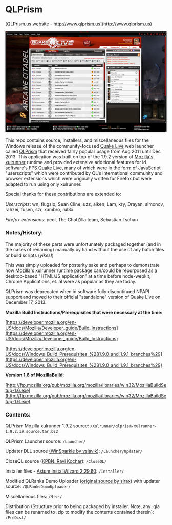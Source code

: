# QLPrism
[QLPrism.us website - http://www.qlprism.us](http://www.qlprism.us)

![Screenshot of last QLPrism release](Misc/screenshot.png "Screenshot of last QLPrism release")

This repo contains source, installers, and miscellaneous files for the Windows release of the community-focused [Quake Live](http://www.quakelive.com) web launcher called [QLPrism](http://www.qlprism.us) that received fairly popular usage from Aug 2011 until Dec 2013. This application was built on top of the 1.9.2 version of [Mozilla's xulrunner](https://developer.mozilla.org/en-US/docs/Mozilla/Projects/XULRunner) runtime and provided extensive additional features for id software's FPS [Quake Live](http://www.quakelive.com), many of which were in the form of JavaScript "userscripts" which were contributed by QL's international community and browser extensions which were originally written for Firefox but were adapted to run using only xulrunner.

Special thanks for these contributions are extended to:

*Userscripts*: wn, flugsio, Sean Cline, uzz, aiken, Lam, kry, Drayan, simonov, rahzei, fusen, szr, xambro, rul3x

*Firefox extensions*: peol, The ChatZilla team, Sebastian Tschan


### Notes/History:
The majority of these parts were unfortunately packaged together (and in the cases of renaming) manually by hand without the use of any batch files or build scripts (*yikes!*)

This was simply uploaded for posterity sake and perhaps to demonstrate how [Mozilla's xulrunner](https://developer.mozilla.org/en-US/docs/Mozilla/Projects/XULRunner) runtime package can/could be repurposed as a desktop-based "HTML/JS application" at a time before node-webkit, Chrome Applications, et. al were as popular as they are today.

QLPrism was deprecated when id software fully discontinued NPAPI support and moved to their official "standalone" version of Quake Live on December 17, 2013.

**Mozilla Build Instructions/Prerequisites that were necessary at the time:**

[https://developer.mozilla.org/en-US/docs/Mozilla/Developer_guide/Build_Instructions](https://developer.mozilla.org/en-US/docs/Mozilla/Developer_guide/Build_Instructions)

[https://developer.mozilla.org/en-US/docs/Windows_Build_Prerequisites_%281.9.0_and_1.9.1_branches%29](https://developer.mozilla.org/en-US/docs/Windows_Build_Prerequisites_%281.9.0_and_1.9.1_branches%29)

**Version 1.6 of MozillaBuild**:

[http://ftp.mozilla.org/pub/mozilla.org/mozilla/libraries/win32/MozillaBuildSetup-1.6.exe](http://ftp.mozilla.org/pub/mozilla.org/mozilla/libraries/win32/MozillaBuildSetup-1.6.exe)

### Contents:

QLPrism Mozilla xulrunner 1.9.2 source: `/Xulrunner/qlprism-xulrunner-1.9.2.19.source.tar.bz2`

QLPrism Launcher source: `/Launcher/`

Updater DLL source [(WinSparkle by vslavik](https://github.com/vslavik/winsparkle)): `/Launcher/Updater/`

CloseQL source ([KPBN, Ravi Kochar](http://www.neurophys.wisc.edu/ravi/software/killproc/)): `/CloseQL/`

Installer files - [Astum InstallWizard 2.29.60](http://www.thraexsoftware.com/): `/Installer/`

Modified QLRanks Demo Uploader ([original source by sirax](http://sourceforge.net/p/qlrdemouploader/code/HEAD/tree/)) with updater source: `/QLRanksDemoUploader/`

Miscellaneous files: `/Misc/`

Distribution (Structure prior to being packaged by installer. Note, any .qla files can be renamed to .zip to modify the contents contained therein): `/PreDist/`